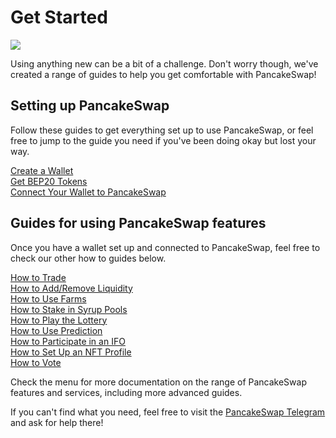 # Get Started

![](<../.gitbook/assets/docs-masthead-15- (1).png>)

Using anything new can be a bit of a challenge. Don't worry though, we've created a range of guides to help you get comfortable with PancakeSwap!

## Setting up PancakeSwap

Follow these guides to get everything set up to use PancakeSwap, or feel free to jump to the guide you need if you've been doing okay but lost your way.

[Create a Wallet](https://docs.pancakeswap.finance/get-started/wallet-guide)\
[Get BEP20 Tokens](https://docs.pancakeswap.finance/get-started/bep20-guide)\
[Connect Your Wallet to PancakeSwap](https://docs.pancakeswap.finance/get-started/connection-guide)

## Guides for using PancakeSwap features

Once you have a wallet set up and connected to PancakeSwap, feel free to check our other how to guides below.

[How to Trade](https://docs.pancakeswap.finance/products/pancakeswap-exchange/trade-guide)\
[How to Add/Remove Liquidity](https://docs.pancakeswap.finance/products/pancakeswap-exchange/liquidity-guide)\
[How to Use Farms](https://docs.pancakeswap.finance/products/yield-farming/how-to-use-farms)\
[How to Stake in Syrup Pools](https://docs.pancakeswap.finance/products/syrup-pool/syrup-pool-guide)\
[How to Play the Lottery](https://docs.pancakeswap.finance/products/lottery/lottery-guide)\
[How to Use Prediction](https://docs.pancakeswap.finance/products/prediction/prediction-guide)\
[How to Participate in an IFO](https://docs.pancakeswap.finance/products/ifo-initial-farm-offering/ifo-guide)\
[How to Set Up an NFT Profile](https://docs.pancakeswap.finance/products/nft-profile-system/profile-guide)\
[How to Vote](https://docs.pancakeswap.finance/products/voting/voting-guide)

Check the menu for more documentation on the range of PancakeSwap features and services, including more advanced guides.

If you can't find what you need, feel free to visit the [PancakeSwap Telegram](../contact-us/telegram.md) and ask for help there!
